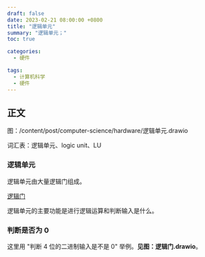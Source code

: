 ```yaml
---
draft: false
date: 2023-02-21 08:00:00 +0800
title: "逻辑单元"
summary: "逻辑单元；"
toc: true

categories:
  - 硬件

tags:
  - 计算机科学
  - 硬件
---
```


## 正文

图：/content/post/computer-science/hardware/逻辑单元.drawio

词汇表：逻辑单元、logic unit、LU

### 逻辑单元

逻辑单元由大量逻辑门组成。

[逻辑门](/post/computer-science/hardware/逻辑门)

逻辑单元的主要功能是进行逻辑运算和判断输入是什么。

### 判断是否为 0

这里用 "判断 4 位的二进制输入是不是 0" 举例。**见图：逻辑门.drawio**。
